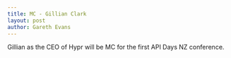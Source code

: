 ```yaml
---
title: MC - Gillian Clark
layout: post
author: Gareth Evans
---
```


Gillian as the CEO of Hypr will be MC for the first API Days NZ conference.